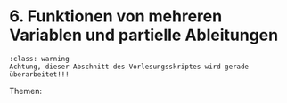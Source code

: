 # 6. Funktionen von mehreren Variablen und partielle Ableitungen

```{admonition} Warnung
:class: warning
Achtung, dieser Abschnitt des Vorlesungsskriptes wird gerade überarbeitet!!!
```

Themen:

```{tableofcontents}
```